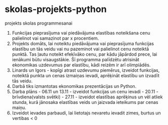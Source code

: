 # skolas-projekts-python
projekts skolas programmesanai
1) Funkcijas pieprasījuma vai piedāvājuma elastības noteikšana cenu palielinot vai samazinot par x procentiem.
2) Projekts domāts, lai noteiktu piedāvājuma vai pieprasījuma funkcijas elastību un tās veidu vai nu pazeminot vai palielinot cenu noteiktā punktā. Tas ļautu noteikt efekīvāko cenu, par kādu jāpārdod prece, lai ienākumi būtu visaugstākie. Šī programma palīdzētu atrisināt ekonomikas uzdevumus par elastību, kādi reizēm ir arī olimpiādēs.
3) Linards un Igors - kopīgi atrast uzdevumu piemērus, izveidot funkcijas, noteiktā punkta un cenas izmaiņas ievadi, aprēķināt elastību un izvadīt tās veidu.
4) Darbā tiks izmantotas ekonomikas prezentācijas un Python.
5) Darba plāns - 06.11 un 13.11 - izveidot funkcijas un cenu ievadi - 20.11 - brīvdiena(valsts svētki) - 27.11 - izveidot elastības aprēķinus un vēl atliek stunda, kurā jānosaka elastības veids un jaizvada ieteikums par cenas maiņu.
6) Izveidot ievades parbaudi, lai lietotajs nevaretu ievadit zimes, burtus un vertibas < 0